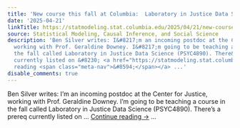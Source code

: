 ```yaml
---
title: 'New course this fall at Columbia:  Laboratory in Justice Data Science'
date: '2025-04-21'
linkTitle: https://statmodeling.stat.columbia.edu/2025/04/21/new-course-this-fall-at-columbia-laboratory-in-justice-data-science/
source: Statistical Modeling, Causal Inference, and Social Science
description: 'Ben Silver writes: I&#8217;m an incoming postdoc at the Center for Justice,
  working with Prof. Geraldine Downey. I&#8217;m going to be teaching a course in
  the fall called Laboratory in Justice Data Science (PSYC4890). There&#8217;s a prereq
  currently listed on &#8230; <a href="https://statmodeling.stat.columbia.edu/2025/04/21/new-course-this-fall-at-columbia-laboratory-in-justice-data-science/">Continue
  reading <span class="meta-nav">&#8594;</span></a> ...'
disable_comments: true
---
```

Ben Silver writes: I&#8217;m an incoming postdoc at the Center for Justice, working with Prof. Geraldine Downey. I&#8217;m going to be teaching a course in the fall called Laboratory in Justice Data Science (PSYC4890). There&#8217;s a prereq currently listed on &#8230; <a href="https://statmodeling.stat.columbia.edu/2025/04/21/new-course-this-fall-at-columbia-laboratory-in-justice-data-science/">Continue reading <span class="meta-nav">&#8594;</span></a> ...